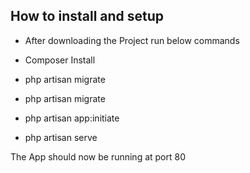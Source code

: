 

## How to install and setup 


- After downloading the Project  run below commands


- Composer Install

- php artisan migrate


- php artisan migrate


- php artisan app:initiate


- php artisan serve


The App should now be running at port 80


